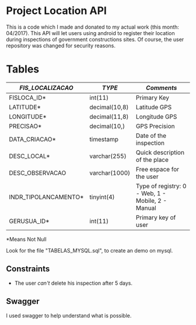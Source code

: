 # Project Location API
   This is a code which I made and donated to my actual work (this month: 04/2017). This API will let users using android to register their location during inspections of government constructions sites.
 Of course, the user repository was changed for security reasons.

# Tables

| *FIS_LOCALIZACAO* |*TYPE* | *Comments* |
| --------|---------|-------|
| FISLOCA_ID*  | int(11)| Primary Key |
| LATITUDE* | decimal(10,8)| Latitude GPS |
| LONGITUDE* | decimal(11,8)| Longitude GPS |
| PRECISAO* | decimal(10,)| GPS Precision |
| DATA_CRIACAO* | timestamp | Date of the inspection
| DESC_LOCAL* | varchar(255) | Quick description of the place |
| DESC_OBSERVACAO | varchar(1000) | Free espace for the user |
| INDR_TIPOLANCAMENTO* | tinyint(4)| Type of registry: 0 - Web, 1 - Mobile, 2 - Manual|
| GERUSUA_ID* | int(11)| Primary key of user |

*Means Not Null

Look for the file "TABELAS_MYSQL.sql", to create an demo on mysql.
   
## Constraints

* The user *can't* delete his inspection after 5 days.

## Swagger

I used swagger to help understand what is possible. 
